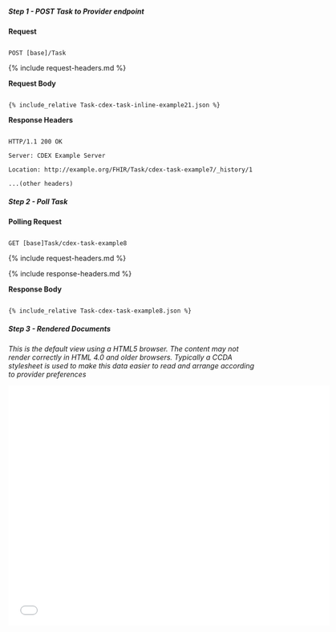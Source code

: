 

##### Step 1 - POST Task to Provider endpoint


**Request**

~~~

POST [base]/Task

~~~


{% include request-headers.md %}


**Request Body**


~~~

{% include_relative Task-cdex-task-inline-example21.json %}

~~~


**Response Headers**


~~~

HTTP/1.1 200 OK

Server: CDEX Example Server

Location: http://example.org/FHIR/Task/cdex-task-example7/_history/1

...(other headers)

~~~


##### Step 2 - Poll Task


**Polling Request**

~~~

GET [base]Task/cdex-task-example8

~~~


{% include request-headers.md %}


{% include response-headers.md %}


**Response Body**


~~~

{% include_relative Task-cdex-task-example8.json %}

~~~


##### Step 3 -  Rendered Documents

*This is the default view using a HTML5 browser. The content may not render correctly in HTML 4.0 and older browsers. Typically a CCDA stylesheet is used to make this data easier to read and arrange according to provider preferences*

<embed  type="text/html" frameborder="1" width="640" height="480" src="data:text/html;base64,{{site.data.cdex-task-example8.contained[0].entry[0].resource.content[0].attachment.data}}"/>

